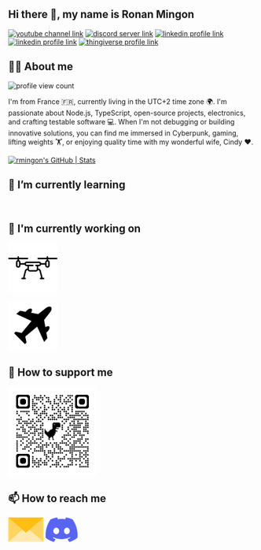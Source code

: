 ## Hi there 👋, my name is Ronan Mingon

[![youtube channel link](https://img.shields.io/badge/YouTube-FF0000?style=for-the-badge&logo=youtube&logoColor=white)](https://www.youtube.com/@RonanMINGON/videos?app=desktop)
[![discord server link](https://img.shields.io/badge/Discord-7289DA?style=for-the-badge&logo=discord&logoColor=white)](https://discord.gg/WkRs3dwa)
[![linkedin profile link](https://img.shields.io/badge/LinkedIn-0077B5?style=for-the-badge&logo=linkedin&logoColor=white)](https://www.linkedin.com/in/ronan-mingon-71450464/)
[![linkedin profile link](https://img.shields.io/badge/NPMJS-000000?style=for-the-badge&logo=npm&logoColor=white)](https://www.npmjs.com/~rmingon)
[![thingiverse profile link](https://img.shields.io/badge/thingiverse-196ef0?style=for-the-badge&logo=thingiverse&logoColor=white)](https://www.thingiverse.com/rmingon/designs)

## 🙋‍♂️ About me

![profile view count](https://komarev.com/ghpvc/?username=rmingon)

I'm from France 🇫🇷, currently living in the UTC+2 time zone 🌍. I'm passionate about Node.js, TypeScript, open-source projects, electronics, and crafting testable software 💻. When I'm not debugging or building innovative solutions, you can find me immersed in Cyberpunk, gaming, lifting weights 🏋️, or enjoying quality time with my wonderful wife, Cindy ❤️.

[![rmingon's GitHub | Stats](https://stats.quira.sh/rmingon/github?theme=dark)](https://quira.sh?utm_source=widgets&utm_campaign=rmingon)

## 🌱 I’m currently learning

[![<img src="https://www.rust-lang.org/static/images/rust-logo-blk.svg" alt="rust icon" height="100px">](https://www.rust-lang.org/static/images/rust-logo-blk.svg)](https://www.rust-lang.org/)

## 🔭 I'm currently working on

[<img src="assets/drone.png" alt="" height="100px">](https://github.com/rmingon/drone-uwb)

[<img src="assets/plane.png" alt="" height="100px">](https://github.com/rmingon/plane)

## 💸 How to support me

[<img src="assets/bitcoin.png" alt="bitcoin address" width="180px">](https://www.blockchain.com/btc/address/3MYrebm6Y8S2GGEwApUzbWKZjkXRkhhjEN)

## 📫 How to reach me

[<img src="assets/envelope.png" height="50px">](mailto:rmingondev@gmail.com)
[<img src="assets/discord.png" height="50px">](https://discord.gg/WkRs3dwa)